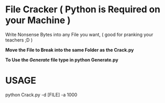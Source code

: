# File Cracker ( Python is Required on your Machine )
Write Nonsense Bytes into any File you want, ( good for pranking your teachers ;D )

**Move the File to Break into the same Folder as the Crack.py**

**To Use the _Generate_ file type in python Generate.py**

# USAGE
python Crack.py -d [FILE] -a 1000
